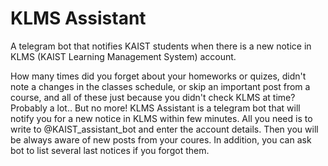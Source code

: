 # KLMS Assistant 

A telegram bot that notifies KAIST students when there is a new notice in KLMS (KAIST Learning Management System) account.

How many times did you forget about your homeworks or quizes, didn't note a changes in the classes schedule, or skip an important post from a course, and all of these just because you didn't check KLMS at time? Probably a lot.. But no more!
KLMS Assistant is a telegram bot that will notify you for a new notice in KLMS within few minutes. All you need is to write to @KAIST_assistant_bot and enter the account details. Then you will be always aware of new posts from your coures. In addition, you can ask bot to list several last notices if you forgot them. 
